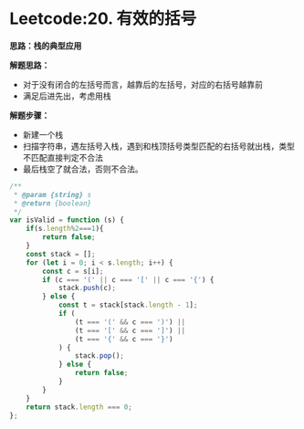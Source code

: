 # Leetcode:20. 有效的括号

**思路：栈的典型应用**

**解题思路：**
* 对于没有闭合的左括号而言，越靠后的左括号，对应的右括号越靠前
* 满足后进先出，考虑用栈

**解题步骤：**
* 新建一个栈
* 扫描字符串，遇左括号入栈，遇到和栈顶括号类型匹配的右括号就出栈，类型不匹配直接判定不合法
* 最后栈空了就合法，否则不合法。

```js
/**
 * @param {string} s
 * @return {boolean}
 */
var isValid = function (s) {
    if(s.length%2===1){
        return false;
    }
    const stack = [];
    for (let i = 0; i < s.length; i++) {
        const c = s[i];
        if (c === '(' || c === '[' || c === '{') {
            stack.push(c);
        } else {
            const t = stack[stack.length - 1];
            if (
                (t === '(' && c === ')') ||
                (t === '[' && c === ']') ||
                (t === '{' && c === '}')
            ) {
                stack.pop();
            } else {
                return false;
            }
        }
    }
    return stack.length === 0;
};
```